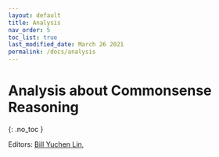 ```yaml
---
layout: default
title: Analysis
nav_order: 5
toc_list: true
last_modified_date: March 26 2021
permalink: /docs/analysis
---
```


# Analysis about Commonsense Reasoning
{: .no_toc }

Editors: [Bill Yuchen Lin](https://yuchenlin.xyz/), 



<!-- 1. RICA's related works. + LAMA probes + olymics + Yue Zhang's papers (two)  -->
<!-- Evaluating commonsense in pre-trained language models from Yue Zhang -->
<!-- 2. ICLR 2021 paper on KG faithfulness -->
<!-- 3. Pei's new arxiv on bias in KG -->
<!-- 4. Pei's new arxiv on bias in KG -->

